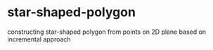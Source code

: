 # star-shaped-polygon
constructing star-shaped polygon from points on 2D plane based on incremental approach 
